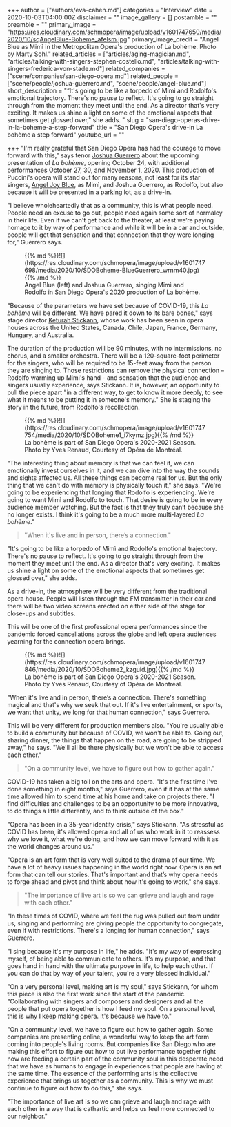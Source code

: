 +++
author = ["authors/eva-cahen.md"]
categories = "Interview"
date = 2020-10-03T04:00:00Z
disclaimer = ""
image_gallery = []
postamble = ""
preamble = ""
primary_image = "https://res.cloudinary.com/schmopera/image/upload/v1601747650/media/2020/10/sqAngelBlue-Boheme_afelsm.jpg"
primary_image_credit = "Angel Blue as Mimì in the Metropolitan Opera's production of La bohème. Photo by Marty Sohl."
related_articles = ["articles/aging-magician.md", "articles/talking-with-singers-stephen-costello.md", "articles/talking-with-singers-frederica-von-stade.md"]
related_companies = ["scene/companies/san-diego-opera.md"]
related_people = ["scene/people/joshua-guerrero.md", "scene/people/angel-blue.md"]
short_description = "“It's going to be like a torpedo of Mimì and Rodolfo's emotional trajectory. There's no pause to reflect. It's going to go straight through from the moment they meet until the end. As a director that's very exciting. It makes us shine a light on some of the emotional aspects that sometimes get glossed over,\" she adds. "
slug = "san-diego-operas-drive-in-la-boheme-a-step-forward"
title = "San Diego Opera's drive-in La bohème a step forward"
youtube_url = ""

+++
"I'm really grateful that San Diego Opera has had the courage to move forward with this," says tenor [Joshua Guerrero](/autobiographical-recitals-joshua-guerrero-in-the-amphitheatre/) about the upcoming presentation of _La bohème_, opening October 24, with additional performances October 27, 30, and November 1, 2020. This production of Puccini's opera will stand out for many reasons, not least for its star singers, [Angel Joy Blue](/scene/people/angel-blue/), as Mimì, and Joshua Guerrero, as Rodolfo, but also because it will be presented in a parking lot, as a drive-in.

"I believe wholeheartedly that as a community, this is what people need. People need an excuse to go out, people need again some sort of normalcy in their life. Even if we can't get back to the theater, at least we’re paying homage to it by way of performance and while it will be in a car and outside, people will get that sensation and that connection that they were longing for," Guerrero says.

<figure data-type="image">{{% md %}}![](https://res.cloudinary.com/schmopera/image/upload/v1601747698/media/2020/10/SDOBoheme-BlueGuerrero_wrnm40.jpg){{% /md %}}

<figcaption>Angel Blue (left) and Joshua Guerrero, singing Mimì and Rodolfo in San Diego Opera's 2020 production of La bohème.</figcaption>

</figure>

"Because of the parameters we have set because of COVID-19, this _La bohème_ will be different. We have pared it down to its bare bones," says stage director [Keturah Stickann](/scene/people/keturah-stickann/), whose work has been seen in opera houses across the United States, Canada, Chile, Japan, France, Germany, Hungary, and Australia.

The duration of the production will be 90 minutes, with no intermissions, no chorus, and a smaller orchestra. There will be a 120-square-foot perimeter for the singers, who will be required to be 15-feet away from the person they are singing to. Those restrictions can remove the physical connection – Rodolfo warming up Mimi's hand - and sensation that the audience and singers usually experience, says Stickann. It is, however, an opportunity to pull the piece apart "in a different way, to get to know it more deeply, to see what it means to be putting it in someone's memory." She is staging the story in the future, from Rodolfo's recollection.

<figure data-type="image">{{% md %}}![](https://res.cloudinary.com/schmopera/image/upload/v1601747754/media/2020/10/SDOBoheme1_i7kymz.jpg){{% /md %}}

<figcaption>La bohème is part of San Diego Opera's 2020-2021 Season. Photo by Yves Renaud, Courtesy of Opéra de Montréal.</figcaption>

</figure>

"The interesting thing about memory is that we can feel it, we can emotionally invest ourselves in it, and we can dive into the way the sounds and sights affected us. All these things can become real for us. But the only thing that we can't do with memory is physically touch it," she says. "We're going to be experiencing that longing that Rodolfo is experiencing. We're going to want Mimì and Rodolfo to touch. That desire is going to be in every audience member watching. But the fact is that they truly can’t because she no longer exists. I think it's going to be a much more multi-layered _La bohème_."

> "When it's live and in person, there’s a connection."

"It's going to be like a torpedo of Mimì and Rodolfo's emotional trajectory. There's no pause to reflect. It's going to go straight through from the moment they meet until the end. As a director that's very exciting. It makes us shine a light on some of the emotional aspects that sometimes get glossed over," she adds.

As a drive-in, the atmosphere will be very different from the traditional opera house. People will listen through the FM transmitter in their car and there will be two video screens erected on either side of the stage for close-ups and subtitles.

This will be one of the first professional opera performances since the pandemic forced cancellations across the globe and left opera audiences yearning for the connection opera brings.

<figure data-type="image">{{% md %}}![](https://res.cloudinary.com/schmopera/image/upload/v1601747846/media/2020/10/SDOBoheme2_kzguid.jpg){{% /md %}}

<figcaption>La bohème is part of San Diego Opera's 2020-2021 Season. Photo by Yves Renaud, Courtesy of Opéra de Montréal.</figcaption>

</figure>

"When it's live and in person, there’s a connection. There's something magical and that's why we seek that out. If it's live entertainment, or sports, we want that unity, we long for that human connection," says Guerrero.

This will be very different for production members also. "You're usually able to build a community but because of COVID, we won't be able to. Going out, sharing dinner, the things that happen on the road, are going to be stripped away," he says. "We'll all be there physically but we won't be able to access each other."

> "On a community level, we have to figure out how to gather again."

COVID-19 has taken a big toll on the arts and opera. "It's the first time I've done something in eight months," says Guerrero, even if it has at the same time allowed him to spend time at his home and take on projects there. "I find difficulties and challenges to be an opportunity to be more innovative, to do things a little differently, and to think outside of the box."

"Opera has been in a 35-year identity crisis," says Stickann. "As stressful as COVID has been, it's allowed opera and all of us who work in it to reassess why we love it, what we're doing, and how we can move forward with it as the world changes around us."

"Opera is an art form that is very well suited to the drama of our time. We have a lot of heavy issues happening in the world right now. Opera is an art form that can tell our stories. That's important and that’s why opera needs to forge ahead and pivot and think about how it's going to work," she says.

> "The importance of live art is so we can grieve and laugh and rage with each other."

"In these times of COVID, where we feel the rug was pulled out from under us, singing and performing are giving people the opportunity to congregate, even if with restrictions. There's a longing for human connection," says Guerrero.

"I sing because it's my purpose in life," he adds. "It's my way of expressing myself, of being able to communicate to others. It's my purpose, and that goes hand in hand with the ultimate purpose in life, to help each other. If you can do that by way of your talent, you're a very blessed individual."

"On a very personal level, making art is my soul," says Stickann, for whom this piece is also the first work since the start of the pandemic. "Collaborating with singers and composers and designers and all the people that put opera together is how I feed my soul. On a personal level, this is why I keep making opera. It's because we have to."

"On a community level, we have to figure out how to gather again. Some companies are presenting online, a wonderful way to keep the art form coming into people's living rooms. But companies like San Diego who are making this effort to figure out how to put live performance together right now are feeding a certain part of the community soul in this desperate need that we have as humans to engage in experiences that people are having at the same time. The essence of the performing arts is the collective experience that brings us together as a community. This is why we must continue to figure out how to do this," she says.

"The importance of live art is so we can grieve and laugh and rage with each other in a way that is cathartic and helps us feel more connected to our neighbor."